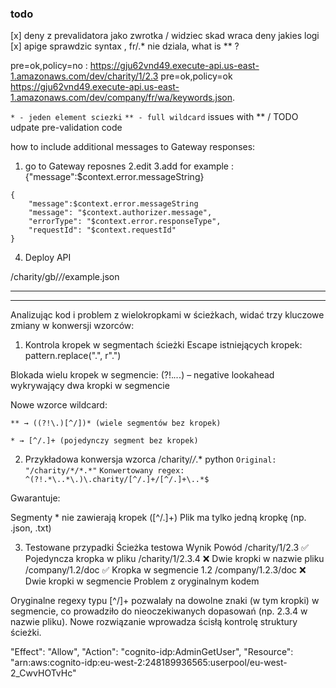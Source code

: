 

### todo

[x] deny z prevalidatora jako zwrotka / widziec skad wraca deny jakies logi
[x] apige sprawdzic syntax , fr/.* nie dziala, what is ** ?

pre=ok,policy=no : 
https://gju62vnd49.execute-api.us-east-1.amazonaws.com/dev/charity/1/2.3
pre=ok,policy=ok
https://gju62vnd49.execute-api.us-east-1.amazonaws.com/dev/company/fr/wa/keywords.json.

`* - jeden element sciezki`
`** - full wildcard`
 issues with ** / TODO udpate pre-validation code


how to include additional messages to Gateway responses:
1. go to Gateway reposnes 
2.edit 
3.add for example :
{"message":$context.error.messageString}
```
{
    "message":$context.error.messageString
    "message": "$context.authorizer.message",
    "errorType": "$context.error.responseType",
    "requestId": "$context.requestId"
}
```
4. Deploy API

/charity/gb/*/*/example.json
***
***
Analizując kod i problem z wielokropkami w ścieżkach, widać trzy kluczowe zmiany w konwersji wzorców:

1. Kontrola kropek w segmentach ścieżki
Escape istniejących kropek: pattern.replace(".", r"\.")

Blokada wielu kropek w segmencie: (?!.*\..*\.) – negative lookahead wykrywający dwa kropki w segmencie

Nowe wzorce wildcard:

`** → ((?!\.)[^/])* (wiele segmentów bez kropek)`

`* → [^/.]+ (pojedynczy segment bez kropek)`

2. Przykładowa konwersja wzorca /charity/*/*.*
python
`Original: "/charity/*/*.*"`
`Konwertowany regex: ^(?!.*\..*\.)\.charity/[^/.]+/[^/.]+\..*$`

Gwarantuje:

Segmenty * nie zawierają kropek ([^/.]+)
Plik ma tylko jedną kropkę (np. .json, .txt)

3. Testowane przypadki
Ścieżka testowa	Wynik	Powód
/charity/1/2.3	✅	Pojedyncza kropka w pliku
/charity/1/2.3.4	❌	Dwie kropki w nazwie pliku
/company/1.2/doc	✅	Kropka w segmencie 1.2
/company/1.2.3/doc	❌	Dwie kropki w segmencie
Problem z oryginalnym kodem

Oryginalne regexy typu [^/]+ pozwalały na dowolne znaki (w tym kropki) w segmencie, co prowadziło do nieoczekiwanych dopasowań (np. 2.3.4 w nazwie pliku). Nowe rozwiązanie wprowadza ścisłą kontrolę struktury ścieżki.


"Effect": "Allow",
            "Action": "cognito-idp:AdminGetUser",
            "Resource": "arn:aws:cognito-idp:eu-west-2:248189936565:userpool/eu-west-2_CwvHOTvHc"